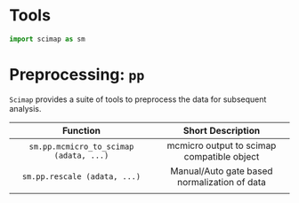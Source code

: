 # Tools


``` python
import scimap as sm
```

# Preprocessing: `pp`

`Scimap` provides a suite of tools to preprocess the data for subsequent analysis.

|               Function               	|                  Short Description                 	|
|:------------------------------------:	|:--------------------------------------------:	|
| `sm.pp.mcmicro_to_scimap (adata, ...)` 	| mcmicro output to scimap compatible object   	|
| `sm.pp.rescale (adata, ...)`           	| Manual/Auto gate based normalization of data 	|
|                                      	|                                              	|
